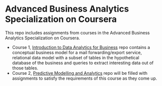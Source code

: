 # Advanced Business Analytics Specialization on Coursera

This repo includes assignments from courses in the Advanced Business Analytics Specialization on Coursera.
* Course 1, [Introduction to Data Analytics for Business](Intro_to_data_analytics_for_business) repo contains a conceptual business model for a mail forwarding/export service, relational data model with a subset of tables in the hypothetical database of the business and queries to extract interesting data out of those tables.
* Course 2, [Predictive Modelling and Analytics](Predictive_modelling_and_analytics) repo will be filled with assignments to satisfy the requirements of this course as they come up.
